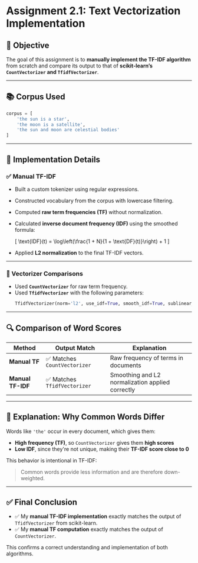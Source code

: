 # Assignment 2.1: Text Vectorization Implementation

## 📌 Objective

The goal of this assignment is to **manually implement the TF-IDF algorithm** from scratch and compare its output to that of **scikit-learn’s `CountVectorizer` and `TfidfVectorizer`**.

---

## 📚 Corpus Used

```python
corpus = [
    'the sun is a star',
    'the moon is a satellite',
    'the sun and moon are celestial bodies'
]
```

---

## 🧠 Implementation Details

### ✅ Manual TF-IDF

- Built a custom tokenizer using regular expressions.
- Constructed vocabulary from the corpus with lowercase filtering.
- Computed **raw term frequencies (TF)** without normalization.
- Calculated **inverse document frequency (IDF)** using the smoothed formula:

  \[
  \text{IDF}(t) = \log\left(\frac{1 + N}{1 + \text{DF}(t)}\right) + 1
  \]

- Applied **L2 normalization** to the final TF-IDF vectors.

---

### 🧪 Vectorizer Comparisons

- Used **`CountVectorizer`** for raw term frequency.
- Used **`TfidfVectorizer`** with the following parameters:
  ```python
  TfidfVectorizer(norm='l2', use_idf=True, smooth_idf=True, sublinear_tf=False)

---

## 🔍 Comparison of Word Scores

| Method         | Output Match              | Explanation                                       |
|----------------|---------------------------|---------------------------------------------------|
| **Manual TF**  | ✅ Matches `CountVectorizer`   | Raw frequency of terms in documents               |
| **Manual TF-IDF** | ✅ Matches `TfidfVectorizer` | Smoothing and L2 normalization applied correctly  |

---

## 🤔 Explanation: Why Common Words Differ

Words like `'the'` occur in every document, which gives them:

- **High frequency (TF)**, so `CountVectorizer` gives them **high scores**  
- **Low IDF**, since they're not unique, making their **TF-IDF score close to 0**

This behavior is intentional in TF-IDF:

> Common words provide less information and are therefore down-weighted.

---

## ✅ Final Conclusion

- ✅ My **manual TF-IDF implementation** exactly matches the output of `TfidfVectorizer` from scikit-learn.
- ✅ My **manual TF computation** exactly matches the output of `CountVectorizer`.

This confirms a correct understanding and implementation of both algorithms.
